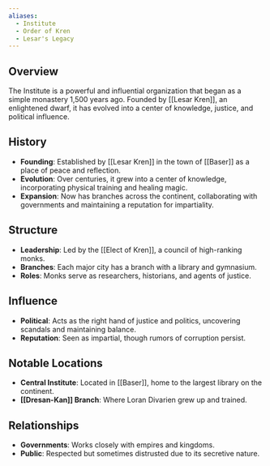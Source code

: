 ```yaml
---
aliases:
  - Institute
  - Order of Kren
  - Lesar's Legacy
---
```

## Overview
The Institute is a powerful and influential organization that began as a simple monastery 1,500 years ago. Founded by [[Lesar Kren]], an enlightened dwarf, it has evolved into a center of knowledge, justice, and political influence.

## History
- **Founding**: Established by [[Lesar Kren]] in the town of [[Baser]] as a place of peace and reflection.
- **Evolution**: Over centuries, it grew into a center of knowledge, incorporating physical training and healing magic.
- **Expansion**: Now has branches across the continent, collaborating with governments and maintaining a reputation for impartiality.

## Structure
- **Leadership**: Led by the [[Elect of Kren]], a council of high-ranking monks.
- **Branches**: Each major city has a branch with a library and gymnasium.
- **Roles**: Monks serve as researchers, historians, and agents of justice.

## Influence
- **Political**: Acts as the right hand of justice and politics, uncovering scandals and maintaining balance.
- **Reputation**: Seen as impartial, though rumors of corruption persist.

## Notable Locations
- **Central Institute**: Located in [[Baser]], home to the largest library on the continent.
- **[[Dresan-Kan]] Branch**: Where Loran Divarien grew up and trained.

## Relationships
- **Governments**: Works closely with empires and kingdoms.
- **Public**: Respected but sometimes distrusted due to its secretive nature.